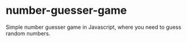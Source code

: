 # number-guesser-game
Simple number guesser game in Javascript, where you need to guess random numbers. 

